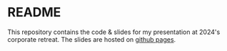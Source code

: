 # README

This repository contains the code & slides for my presentation at 2024's corporate retreat. The slides are hosted on [github pages](https://markjrieke.github.io/2024-corporate-retreat/statistics-is-fun.html#/title-slide).
